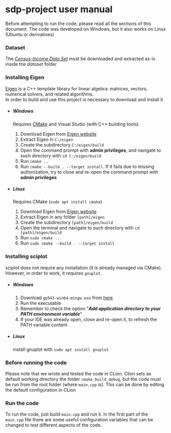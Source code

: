 # sdp-project user manual

Before attempting to run the code, please read all the sections of this document.
The code was developed on Windows, but it also works on Linux (Ubuntu or derivatives)

### Dataset

The [_Census-Income Data Set_](https://archive.ics.uci.edu/ml/machine-learning-databases/census-income-mld/census.tar.gz) must be downloaded and extracted as-is inside the _dataset_ folder

### Installing Eigen

[Eigen](https://eigen.tuxfamily.org/index.php?title=Main_Page) is a C++ template library for linear algebra: matrices, vectors, numerical solvers, and related algorithms.  
In order to build and use this project is necessary to download and install it

- ##### Windows
    Requires [CMake](https://cmake.org/download/) and Visual Studio (with C++ building tools).
  1. Download Eigen from [Eigen website](https://eigen.tuxfamily.org/index.php?title=Main_Page)
  2. Extract Eigen in `C:/eigen`
  3. Create the subdirectory `C:/eigen/build`
  4. Open the command prompt with **admin privileges**, and navigate to such directory with `cd C:/eigen/build`
  5. Run `cmake ..`
  6. Run `cmake --build . --target install`. If it fails due to missing authorization, try to close and re-open the command prompt with **admin privileges**

- ##### Linux
  Requires CMake (`sudo apt install cmake`)
    1. Download Eigen from [Eigen website](https://eigen.tuxfamily.org/index.php?title=Main_Page)
    2. Extract Eigen in any folder `[path]/eigen`
    3. Create the subdirectory `[path]/eigen/build`
    4. Open the terminal and navigate to such directory with `cd [path]/eigen/build`
    5. Run `sudo cmake ..`
    6. Run `sudo cmake --build . --target install`


### Installing sciplot
sciplot does not require any installation (it is already managed via CMake).  
However, in order to work, it requires `gnuplot`.  

- ##### Windows
  1. Download `gp543-win64-mingw.exe` from [here](https://sourceforge.net/projects/gnuplot/files/gnuplot/5.4.3/)
  2. Run the executable
  3. Remember to check the option "_**Add application directory to your PATH environment variable**_"
  4. If your IDE was already open, close and re-open it, to refresh the PATH variable content  

- ##### Linux
    install gnuplot with `sudo apt install gnuplot`
    

### Before running the code

Please note that we wrote and tested the code in CLion.
Clion sets as default working directory the folder `cmake_build_debug`, but the code must be run from the root folder (where `main.cpp` is).
This can be done by editing the default configuration in CLion

### Run the code

To run the code, just build `main.cpp` and run it. 
In the first part of the `main.cpp` file there are some useful configuration variables that can be changed to test different aspects of the code. 
